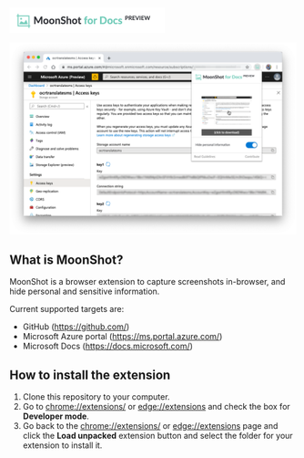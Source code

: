 <img src="./assets/images/headline.png"/>

<p align="center">
    <img src="./assets/images/moonshot.png"/>
</p>

## What is MoonShot?

MoonShot is a browser extension to capture screenshots in-browser, and hide personal and sensitive information.

Current supported targets are:
- GitHub (https://github.com/)
- Microsoft Azure portal (https://ms.portal.azure.com/)
- Microsoft Docs (https://docs.microsoft.com/) 

## How to install the extension

1. Clone this repository to your computer.
1. Go to [chrome://extensions/](chrome://extensions/) or [edge://extensions](edge://extensions) and check the box for **Developer mode**.
1. Go back to the [chrome://extensions/](chrome://extensions/) or [edge://extensions](edge://extensions) page and click the **Load unpacked** extension button and select the folder for your extension to install it.
